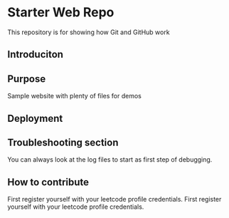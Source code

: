 # Starter Web Repo

This repository is for showing how Git and GitHub work
## Introduciton

## Purpose

Sample website with plenty of files for demos
## Deployment

## Troubleshooting section
You can always look at the log files to start as first step of debugging.

## How to contribute
First register yourself with your leetcode profile credentials.
First register yourself with your leetcode profile credentials.
